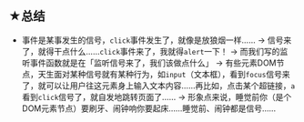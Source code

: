 ## ★总结

- 事件是某事发生的信号，`click`事件发生了，就像是放狼烟一样…… -> 信号来了，就得干点什么……`click`事件来了，我就得`alert`一下！ -> 而我们写的监听事件函数就是在「监听信号来了，我们该做点什么」 -> 有些元素DOM节点，天生面对某种信号就有某种行为，如`input`（文本框），看到`focus`信号来了，就可以让用户往这元素身上输入文本内容……再比如，点击某个超链接，`a`看到`click`信号了，就自发地跳转页面了…… -> 形象点来说，睡觉前你（是个DOM元素节点）要刷牙、闹钟响你要起床……睡觉前、闹钟都是信号……